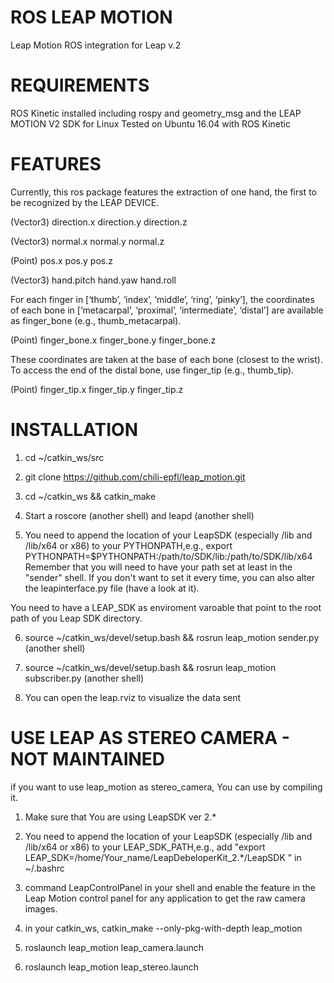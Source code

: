 ROS LEAP MOTION
=============

Leap Motion ROS integration for Leap v.2


REQUIREMENTS
============

ROS Kinetic installed including rospy and geometry_msg and the LEAP MOTION V2 SDK for Linux
Tested on Ubuntu 16.04 with ROS Kinetic

FEATURES
========

Currently, this ros package features the extraction of one hand, the first to be recognized by the LEAP DEVICE.

(Vector3)
direction.x
direction.y
direction.z


(Vector3)
normal.x
normal.y
normal.z

(Point)
pos.x
pos.y
pos.z

(Vector3)
hand.pitch
hand.yaw
hand.roll

For each finger in [‘thumb’, ‘index’, ‘middle’, ‘ring’, ‘pinky’], the coordinates of each bone in [‘metacarpal’, ‘proximal’, ‘intermediate’, ‘distal’] are available as finger_bone (e.g., thumb_metacarpal).

(Point)
finger_bone.x
finger_bone.y
finger_bone.z

These coordinates are taken at the base of each bone (closest to the wrist). To access the end of the distal bone, use finger_tip (e.g., thumb_tip).

(Point)
finger_tip.x
finger_tip.y
finger_tip.z



INSTALLATION
==============


1. cd ~/catkin_ws/src

2. git clone https://github.com/chili-epfl/leap_motion.git

3. cd ~/catkin_ws && catkin_make

4. Start a roscore (another shell) and leapd (another shell)

5. You need to append the location of your LeapSDK (especially /lib and /lib/x64 or x86) to your PYTHONPATH,e.g., export PYTHONPATH=$PYTHONPATH:/path/to/SDK/lib:/path/to/SDK/lib/x64
Remember that you will need to have your path set at least in the "sender" shell. If you don't want to set it every time, you can also alter the leapinterface.py file (have a look at it).

You need to have a LEAP_SDK as enviroment varoable that point to the root path of you Leap SDK directory. 

6. source ~/catkin_ws/devel/setup.bash && rosrun leap_motion sender.py (another shell)

7. source ~/catkin_ws/devel/setup.bash && rosrun leap_motion subscriber.py (another shell) 

8. You can open the leap.rviz to visualize the data sent


USE LEAP AS STEREO CAMERA - NOT MAINTAINED
============================
if you want to use leap_motion as stereo_camera, You can use by compiling it.

1. Make sure that You are using LeapSDK ver 2.*

2. You need to append the location of your LeapSDK (especially /lib and /lib/x64 or x86) to your LEAP_SDK_PATH,e.g., add "export LEAP_SDK=/home/Your_name/LeapDebeloperKit_2.*/LeapSDK " in ~/.bashrc

3. command LeapControlPanel in your shell and enable the feature in the Leap Motion control panel for any application to get the raw camera images.

4. in your catkin_ws, catkin_make --only-pkg-with-depth leap_motion

5. roslaunch leap_motion leap_camera.launch

6. roslaunch leap_motion leap_stereo.launch

